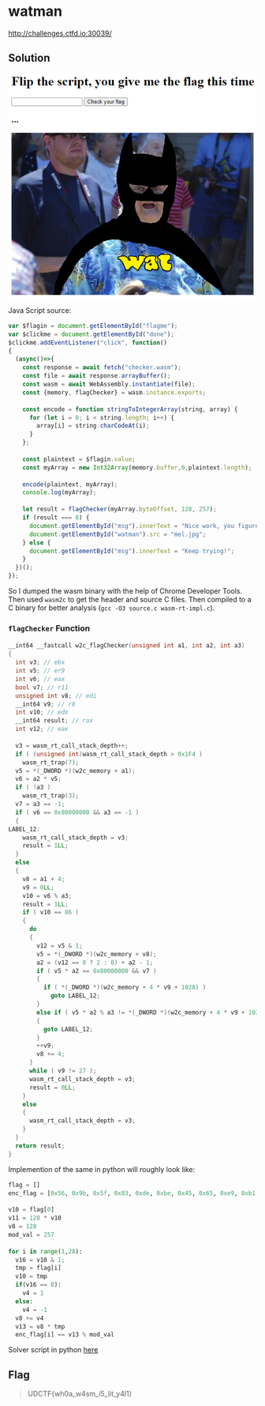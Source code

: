 # watman

http://challenges.ctfd.io:30039/

## Solution

<p align="center"><img src="site.png"></p>

Java Script source:
```javascript
var $flagin = document.getElementById("flagme");
var $clickme = document.getElementById("done");
$clickme.addEventListener("click", function()
{
  (async()=>{
    const response = await fetch("checker.wasm");
    const file = await response.arrayBuffer();
    const wasm = await WebAssembly.instantiate(file);
    const {memory, flagChecker} = wasm.instance.exports;

    const encode = function stringToIntegerArray(string, array) {
      for (let i = 0; i < string.length; i++) {
        array[i] = string.charCodeAt(i);
      }
    };

    const plaintext = $flagin.value;
    const myArray = new Int32Array(memory.buffer,0,plaintext.length);

    encode(plaintext, myArray);
    console.log(myArray);

    let result = flagChecker(myArray.byteOffset, 128, 257);
    if (result === 0) {
      document.getElementById("msg").innerText = "Nice work, you figured out the flag!";
      document.getElementById("watman").src = "mel.jpg";
    } else {
      document.getElementById("msg").innerText = "Keep trying!";
    }
  })();
});
```
So I dumped the wasm binary with the help of Chrome Developer Tools. Then used `wasm2c` to get the header and source C files. Then compiled to a C binary for better analysis (`gcc -O3 source.c wasm-rt-impl.c`).

### `flagChecker` Function
```c
__int64 __fastcall w2c_flagChecker(unsigned int a1, int a2, int a3)
{
  int v3; // ebx
  int v5; // er9
  int v6; // eax
  bool v7; // r11
  unsigned int v8; // edi
  __int64 v9; // r8
  int v10; // edx
  __int64 result; // rax
  int v12; // eax

  v3 = wasm_rt_call_stack_depth++;
  if ( (unsigned int)wasm_rt_call_stack_depth > 0x1F4 )
    wasm_rt_trap(7);
  v5 = *(_DWORD *)(w2c_memory + a1);
  v6 = a2 * v5;
  if ( !a3 )
    wasm_rt_trap(3);
  v7 = a3 == -1;
  if ( v6 == 0x80000000 && a3 == -1 )
  {
LABEL_12:
    wasm_rt_call_stack_depth = v3;
    result = 1LL;
  }
  else
  {
    v8 = a1 + 4;
    v9 = 0LL;
    v10 = v6 % a3;
    result = 1LL;
    if ( v10 == 86 )
    {
      do
      {
        v12 = v5 & 1;
        v5 = *(_DWORD *)(w2c_memory + v8);
        a2 = (v12 == 0 ? 2 : 0) + a2 - 1;
        if ( v5 * a2 == 0x80000000 && v7 )
        {
          if ( *(_DWORD *)(w2c_memory + 4 * v9 + 1028) )
            goto LABEL_12;
        }
        else if ( v5 * a2 % a3 != *(_DWORD *)(w2c_memory + 4 * v9 + 1028) )
        {
          goto LABEL_12;
        }
        ++v9;
        v8 += 4;
      }
      while ( v9 != 27 );
      wasm_rt_call_stack_depth = v3;
      result = 0LL;
    }
    else
    {
      wasm_rt_call_stack_depth = v3;
    }
  }
  return result;
}
```
Implemention of the same in python will roughly look like:
```py
flag = []
enc_flag = [0x56, 0x9b, 0x5f, 0x83, 0xde, 0xbe, 0x45, 0x65, 0xe9, 0xb1, 0x51, 0xcf, 0x7f, 0xd5, 0x71, 0x35, 0xaa, 0x5e, 0x19, 0xda, 0xd9, 0x9e, 0x19, 0xf9, 0x48, 0xda, 0x43, 0xdb]

v10 = flag[0]
v11 = 128 * v10
v8 = 128
mod_val = 257

for i in range(1,28):
  v16 = v10 & 1;
  tmp = flag[i]
  v10 = tmp
  if(v16 == 0):
    v4 = 1
  else:
    v4 = -1
  v8 += v4
  v13 = v8 * tmp
  enc_flag[i] == v13 % mod_val
```

Solver script in python [here](./solve.py)

## Flag
> UDCTF{wh0a_w4sm_i5_lit_y4l1}
